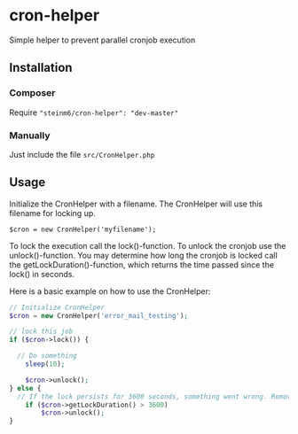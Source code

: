 cron-helper
===========

Simple helper to prevent parallel cronjob execution


Installation
-------------

### Composer

Require <code>"steinm6/cron-helper": "dev-master"</code>

### Manually

Just include the file <code>src/CronHelper.php</code>


Usage
------------

Initialize the CronHelper with a filename. The CronHelper will use this filename for locking up.

<code>$cron = new CronHelper('myfilename');</code>

To lock the execution call the lock()-function. To unlock the cronjob use the unlock()-function. You may determine how long the cronjob is locked call the getLockDuration()-function, which returns the time passed since the lock() in seconds.

Here is a basic example on how to use the CronHelper:

```php
// Initialize CronHelper
$cron = new CronHelper('error_mail_testing');

// lock this job
if ($cron->lock()) {

  // Do something
	sleep(10);

	$cron->unlock();
} else {
  // If the lock persists for 3600 seconds, something went wrong. Remove the lock so that the next cronjob is executed.
	if ($cron->getLockDuration() > 3600)
		$cron->unlock();
}

```
